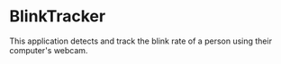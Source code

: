 # BlinkTracker
This application detects and track the blink rate of a person using their computer's webcam.
